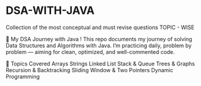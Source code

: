 # DSA-WITH-JAVA
Collection of the most conceptual and must revise questions TOPIC - WISE

🧠 My DSA Journey with Java !
This repo documents my journey of solving Data Structures and Algorithms with Java.
I’m practicing daily, problem by problem — aiming for clean, optimized, and well-commented code.

🚀 Topics Covered
Arrays
Strings
Linked List
Stack & Queue
Trees & Graphs
Recursion & Backtracking
Sliding Window & Two Pointers
Dynamic Programming
